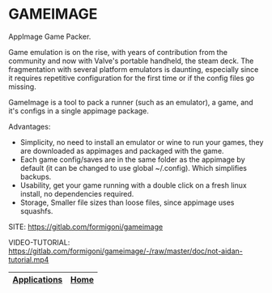 # GAMEIMAGE

 AppImage Game Packer.
 
 Game emulation is on the rise, with years of contribution from the community and now with Valve's portable handheld, the steam deck. The fragmentation with several platform emulators is daunting, especially since it requires  repetitive configuration for the first time or if the config files go missing.
 
 GameImage is a tool to pack a runner (such as an emulator), a game, and it's configs in a single appimage package.
 
 Advantages:
 
 - Simplicity, no need to install an emulator or wine to run your games, they are downloaded as appimages and packaged with the game.
 - Each game config/saves are in the same folder as the appimage by default  (it can be changed to use global ~/.config). Which simplifies backups.
 - Usability, get your game running with a double click on a fresh linux  install, no dependencies required.
 - Storage, Smaller file sizes than loose files, since appimage uses squashfs.
 
 SITE: https://gitlab.com/formigoni/gameimage

 VIDEO-TUTORIAL: https://gitlab.com/formigoni/gameimage/-/raw/master/doc/not-aidan-tutorial.mp4

 | [Applications](https://portable-linux-apps.github.io/apps.html) | [Home](https://portable-linux-apps.github.io)
 | --- | --- |

